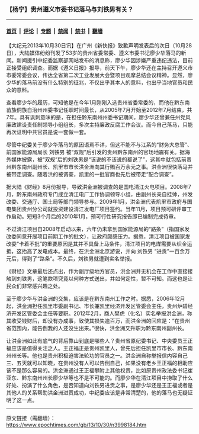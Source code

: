 ### 【杨宁】贵州遵义市委书记落马与刘铁男有关？

---

#### [首页](../../../..?n3998184) &nbsp;|&nbsp; [评论](../../../../../epoch-comment?n3998184) &nbsp;|&nbsp; [专题](../../../../../epoch-special?n3998184) &nbsp;|&nbsp; [禁闻](../../../../../epoch-news?n3998184) &nbsp;|&nbsp; [禁书](../../../../../books?n3998184) &nbsp;|&nbsp; [翻墙](https://github.com/gfw-breaker/nogfw/blob/master/README.md?n3998184)


<div class="post_content" id="artbody" itemprop="articleBody">
 <!-- article content begin -->
 <p>
  【大纪元2013年10月30日讯】在广州《新快报》致歉声明发表后的次日（10月28日），大陆媒体纷纷刊发了53岁的贵州省委常委、遵义市委书记廖少华落马的新闻。新闻援引中纪委监察部网站发布的消息称，廖少华因涉嫌严重违纪违法，目前正接受组织调查。而据《遵义日报》报导，前天下午，廖少华还在主持召开遵义市市委常委会议，传达全省第二次工业发展大会暨项目观摩总结会议精神。显然，廖少华的落马前没有什么特别的征兆，不仅出乎其本人的意料，也出乎当地官员和民众的意料。
 </p>
 <p>
  查看廖少华的履历，可知他是在今年1月刚刚入选贵州省委常委的，而他在黔东南苗族侗族自治州州委书记任职时间最长，从2005年7月开始至2012年7月结束，共7年。具有讽刺意味的是，在担任黔东南州州委书记期间，廖少华还曾兼任州党风廉政建设责任制领导小组组长，多次主持廉政反腐工作会议。而今自己落马，只能再次证明中共官员是说一套做一套。
 </p>
 <p>
  尽管中纪委关于廖少华落马的原因语焉不详，但这不能不与江系的“财务大总管”、前国家能源局局长
  <ok href="https://www.epochtimes.com/gb/tag/%E5%88%98%E9%93%81%E7%94%B7.html">
   刘铁男
  </ok>
  被“双规”后引发的贵州黔东南州的官场地震有关。据海外媒体披露，被“双规”后的刘铁男是“该说的不该说的都说了”，这其中就包括前贵州黔东南州副州长、凯里市市长洪金洲向其行贿百万余元之事。洪金洲很快落马并被带走调查。随着洪的被调查，凯里的一批官商也先后被带走“配合调查”。
 </p>
 <p>
  据大陆《财经》8月份报导，导致洪金洲被调查的是国电清江火电项目。2008年7月，黔东南州政府专门成立清江电厂工作协调领导小组，由副州长亲自挂帅，州发改委、交通厅、国土局等部门领导参与。2009年1月，洪金洲代表凯里市政府与国电集团贵州分公司就投资建设清江发电厂项目签约。当年11月，项目预可研评审工作启动。短短3个月后的2010年1月，预可行性研究报告即已编制完成待审。
 </p>
 <p>
  不过清江项目自2008年启动以来，六年仍未拿到国家能源局的“路条”（指国家发改委同意开展项目前期工作的批文），让政府颇感压力。据悉，清江项目被国家发改委“卡着不批”的重要原因是其并不具备上马条件，清江项目的电煤需要从织金运抵，这抬高了发电成本。最终，在洪金洲北京游说，并向
  <ok href="https://www.epochtimes.com/gb/tag/%E5%88%98%E9%93%81%E7%94%B7.html">
   刘铁男
  </ok>
  “进贡”一百余万元后，得到了“路条”。不久后，刘铁男就遭到实名举报。
 </p>
 <p>
  《财经》文章最后还点出，作为副厅级地方官员，洪金洲并无机会在工作中直接接触到刘铁男，这笔款项究竟以何种方式送出，并如何定性，暂不可知。而这也是让民众们非常感兴趣之处。
 </p>
 <p>
  至于廖少华与洪金洲的交集，应该是在黔东南州工作之时。据悉，2006年12月起，洪金洲担任凯里市委副书记、市长兼凯里经济开发区管委会主任，贵州炉碧经济开发区管委会主任等要职。2012年2月，商人樊虎（化名）实名举报洪金洲，称其收受钱财后，却没有办成事，致使其损失逾百万，而洪金洲的回应是：“在贵州省范围内，能告倒我的人还没生出来。”很快，洪金洲又升职为黔东南州副州长。
 </p>
 <p>
  让洪金洲如此有底气的背后靠山到底是哪些人？贵州省原纪委书记、中央委员王正福应该是值得关注之人。王正福正是贵州凯里人，曾先后担任凯里市市长、黔东南州州长等。他也是贵州积极迫害法轮功的官员之一。洪金洲自称举报信内容自己三、五天就可以知晓，在贵州没有人可以告倒自己，如果没有老乡王正福的相助应该不是那么容易的。洪金洲通过王正福攀附上其他权贵，比如原贵州政法委书记崔亚东、黔东南州州长廖少华等也不是不可能的。而廖少华在清江项目中捞取了什么好处、扮演了什么角色，是否知道向刘铁男进贡之事，是廖少华还是王正福或者是其他人的关系帮助洪金洲进贡成功，中纪委应该是非常清楚的，他的落马也无疑证明了这一点。
 </p>
 <!-- article content end -->
 <div id="below_article_ad">
 </div>
</div>


---

原文链接（需翻墙）：https://www.epochtimes.com/gb/13/10/30/n3998184.htm